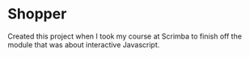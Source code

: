 # Shopper
Created this project when I took my course at Scrimba to finish off the module that was about interactive Javascript.
